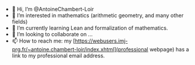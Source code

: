 - 👋 Hi, I’m @AntoineChambert-Loir
- 👀 I’m interested in mathematics (arithmetic geometry, and many other fields)
- 🌱 I’m currently learning Lean and formalization of mathematics.
- 💞️ I’m looking to collaborate on ...
- 📫 How to reach me: my [https://webusers.imj-prg.fr/~antoine.chambert-loir/index.xhtml](professional webpage) has a link to my professional email address.

<!---
AntoineChambert-Loir/AntoineChambert-Loir is a ✨ special ✨ repository because its `README.md` (this file) appears on your GitHub profile.
You can click the Preview link to take a look at your changes.
--->

